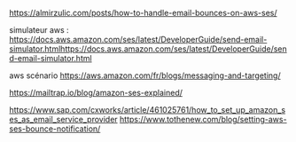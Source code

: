 https://almirzulic.com/posts/how-to-handle-email-bounces-on-aws-ses/

simulateur aws : https://docs.aws.amazon.com/ses/latest/DeveloperGuide/send-email-simulator.htmlhttps://docs.aws.amazon.com/ses/latest/DeveloperGuide/send-email-simulator.html

aws scénario https://aws.amazon.com/fr/blogs/messaging-and-targeting/


https://mailtrap.io/blog/amazon-ses-explained/

https://www.sap.com/cxworks/article/461025761/how_to_set_up_amazon_ses_as_email_service_provider
https://www.tothenew.com/blog/setting-aws-ses-bounce-notification/

